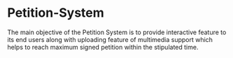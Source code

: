 # Petition-System
The main objective of the Petition System is to provide interactive feature to its end
users along with uploading feature of multimedia support which helps to reach maximum signed petition within the stipulated time.
